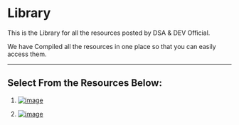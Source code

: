 # Library

This is the Library for all the resources posted by DSA & DEV Official.

We have Compiled all the resources in one place so that you can easily access them.

---

## Select From the Resources Below:

1. [![image](https://user-images.githubusercontent.com/96862518/197524001-481ba0c0-c600-473d-a60a-3fb61b40280c.png)](./Leet%20Code%20Sheets/)

2. [![image](https://user-images.githubusercontent.com/96862518/197524217-edb42974-cb5f-4ba7-999b-265f6598dc8a.png)](./Tracker%20Sheets/)

